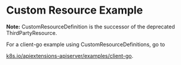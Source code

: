 # Custom Resource Example

**Note:** CustomResourceDefinition is the successor of the deprecated ThirdPartyResource.

For a client-go example using CustomResourceDefinitions, go to

  [k8s.io/apiextensions-apiserver/examples/client-go](https://git.k8s.io/apiextensions-apiserver/examples/client-go).
